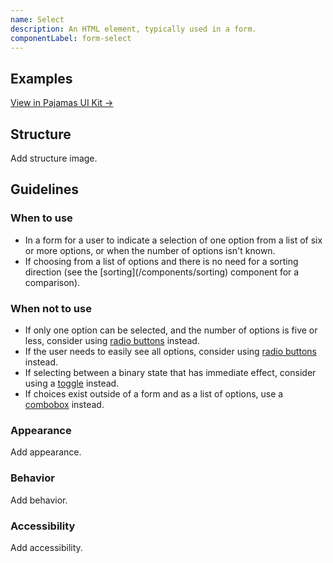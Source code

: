 ```yaml
---
name: Select
description: An HTML element, typically used in a form.
componentLabel: form-select
---
```


## Examples

<story-viewer component="base-form-form-select" title="Select"></story-viewer>

[View in Pajamas UI Kit →](https://www.figma.com/file/qEddyqCrI7kPSBjGmwkZzQ/%F0%9F%93%99-Component-library?type=design&node-id=49840-75722&mode=dev)

## Structure

<todo>Add structure image.</todo>

## Guidelines

### When to use

- In a form for a user to indicate a selection of one option from a list of six or more options, or when the number of options isn't known.
- If choosing from a list of options and there is no need for a sorting direction (see the \[sorting\](/components/sorting) component for a comparison).

### When not to use

- If only one option can be selected, and the number of options is five or less, consider using [radio buttons](/components/radio-button) instead.
- If the user needs to easily see all options, consider using [radio buttons](/components/radio-button) instead.
- If selecting between a binary state that has immediate effect, consider using a [toggle](/components/toggle) instead.
- If choices exist outside of a form and as a list of options, use a [combobox](/components/dropdown-combobox) instead.

### Appearance

<todo>Add appearance.</todo>

### Behavior

<todo>Add behavior.</todo>

### Accessibility

<todo>Add accessibility.</todo>
